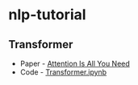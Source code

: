 # nlp-tutorial

## Transformer

- Paper - [Attention Is All You Need](https://arxiv.org/abs/1706.03762)
- Code -
[Transformer.ipynb](./Transformer/Transformer.ipynb)
